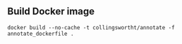 ## Build Docker image
```
docker build --no-cache -t collingswortht/annotate -f annotate_dockerfile .
```
